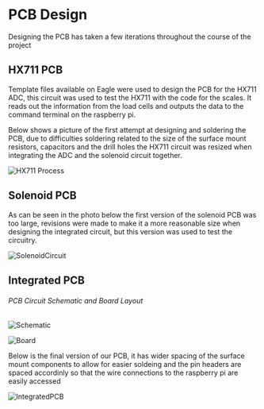 # PCB Design

Designing the PCB has taken a few iterations throughout the course of the project

## HX711 PCB

Template files available on Eagle were used to design the PCB for the HX711 ADC, this circuit was used to test the HX711 with the 
code for the scales. It reads out the information from the load cells and outputs the data to the command terminal on the raspberry pi.

Below shows a picture of the first attempt at designing and soldering the PCB, due to difficulties soldering related to the size of the surface mount resistors, capacitors and the drill holes the HX711 circuit was resized when integrating the ADC and the solenoid circuit together.

![HX711 Process](https://github.com/Beth1094/Hydration_Station/blob/master/PCB/HX711_ver1.jpg)

## Solenoid PCB

As can be seen in the photo below the first version of the solenoid PCB was too large, revisions were made to make it a more reasonable size when designing the integrated circuit, but this version was used to test the circuitry.

![SolenoidCircuit](https://github.com/Beth1094/Hydration_Station/blob/master/PCB/Solenoid_Circuit_ver_1.jpg)

## Integrated PCB

###### PCB Circuit Schematic and Board Layout

![Schematic](https://github.com/Beth1094/Hydration_Station/blob/master/PCB/PCB_schematic.PNG)

![Board](https://github.com/Beth1094/Hydration_Station/blob/master/PCB/PCB_board.PNG)

Below is the final version of our PCB, it has wider spacing of the surface mount components to allow for easier soldeing and the pin headers are spaced accordinly so that the wire connections to the raspberry pi are easily accessed

![IntegratedPCB](https://github.com/Beth1094/Hydration_Station/blob/master/PCB/integrated_PCB_!.jpg)


